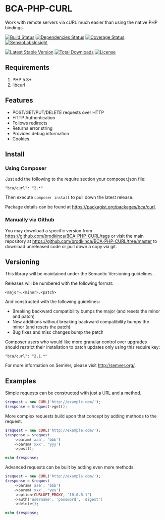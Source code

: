 # BCA-PHP-CURL

Work with remote servers via cURL much easier than using the native PHP bindings.

[![Build Status](https://secure.travis-ci.org/brodkinca/BCA-PHP-CURL.png)](http://travis-ci.org/brodkinca/BCA-PHP-CURL)
[![Dependencies Status](https://depending.in/brodkinca/BCA-PHP-CURL.png)](http://depending.in/brodkinca/BCA-PHP-CURL)
[![Coverage Status](https://coveralls.io/repos/brodkinca/BCA-PHP-CURL/badge.png?branch=master)](https://coveralls.io/r/brodkinca/BCA-PHP-CURL?branch=master)
[![SensioLabsInsight](https://insight.sensiolabs.com/projects/7ddba217-fecc-471e-8c9e-a2c5c9fd9b48/mini.png)](https://insight.sensiolabs.com/projects/7ddba217-fecc-471e-8c9e-a2c5c9fd9b48)

[![Latest Stable Version](https://poser.pugx.org/bca/curl/v/stable.png)](https://packagist.org/packages/bca/curl) 
[![Total Downloads](https://poser.pugx.org/bca/curl/downloads.png)](https://packagist.org/packages/bca/curl) 
[![License](https://poser.pugx.org/bca/curl/license.png)](https://packagist.org/packages/bca/curl)

## Requirements

1. PHP 5.3+
2. libcurl

## Features

* POST/GET/PUT/DELETE requests over HTTP
* HTTP Authentication
* Follows redirects
* Returns error string
* Provides debug information
* Cookies

## Install

### Using Composer

Just add the following to the require section your composer.json file:

```
"bca/curl": "2.*"
```

Then execute `composer install` to pull down the latest release.

Package details can be found at https://packagist.org/packages/bca/curl.

### Manually via Github

You may download a specific version from 
https://github.com/brodkinca/BCA-PHP-CURL/tags or visit the main repository at 
https://github.com/brodkinca/BCA-PHP-CURL/tree/master to download unreleased 
code or pull down a copy via git.

## Versioning

This library will be maintained under the Semantic Versioning guidelines.

Releases will be numbered with the following format:

```
<major>.<minor>.<patch>
```

And constructed with the following guidelines:

* Breaking backward compatibility bumps the major (and resets the minor 
  and patch)
* New additions without breaking backward compatibility bumps the minor (and 
  resets the patch)
* Bug fixes and misc changes bump the patch

Composer users who would like more granular control over upgrades should restrict 
their installation to patch updates only using this require key:

```
"bca/curl": "2.1.*"
```

For more information on SemVer, please visit http://semver.org/.

## Examples

Simple requests can be constructed with just a URL and a method.
```php
$request = new CURL('http://example.com/');
$response = $request->get();
```
More complex requests build upon that concept by adding methods to the request.
```php
$request = new CURL('http://example.com/');
$response = $request
	->param('aaa', 'bbb')
	->param('xxx', 'yyy')
	->post();

echo $response;
```
Advanced requests can be built by adding even more methods.
```php
$request = new CURL('http://example.com/');
$response = $request
    ->param('aaa', 'bbb')
    ->param('xxx', 'yyy')
    ->option(CURLOPT_PROXY, '10.0.0.1')
    ->auth('username', 'password', 'digest')
    ->delete();

echo $response;
```

